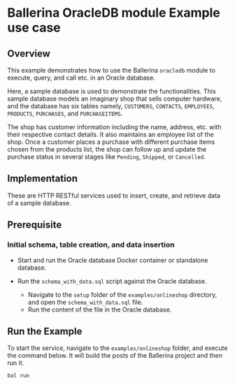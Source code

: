 # Ballerina OracleDB module Example use case

## Overview 
This example demonstrates how to use the Ballerina `oracledb` module to execute, query, and call etc. in an Oracle database. 

Here, a sample database is used to demonstrate the functionalities. This sample database models an imaginary shop that sells
computer hardware, and the database has six tables namely, `CUSTOMERS`, `CONTACTS`, `EMPLOYEES`, `PRODUCTS`, `PURCHASES`, and `PURCHASEITEMS`.

The shop has customer information including the name, address, etc. with their respective contact details. It also maintains an employee list
of the shop. Once a customer places a purchase with different purchase items chosen from the products list, the shop can follow up and update 
the purchase status in several stages like `Pending`, `Shipped`, or `Cancelled`.

## Implementation

These are HTTP RESTful services used to insert, create, and retrieve data of a sample database.

## Prerequisite

### Initial schema, table creation, and data insertion

* Start and run the Oracle database Docker container or standalone database.
  
* Run the `schema_with_data.sql` script against the Oracle database.
    * Navigate to the `setup` folder of the `examples/onlineshop` directory, and open the `schema_with_data.sql` file.
    * Run the content of the file in the Oracle database. 
    
## Run the Example
To start the service, navigate to the `examples/onlineshop` folder, and execute the command below.
It will build the posts of the Ballerina project and then run it.

```shell
bal run
```
